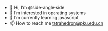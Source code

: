 - 👋 Hi, I’m @side-angle-side
- 👀 I’m interested in operating systems
- 🌱 I’m currently learning javascript
- 📫 How to reach me tetrahedron@pku.edu.cn

<!---
side-angle-side/side-angle-side is a ✨ special ✨ repository because its `README.md` (this file) appears on your GitHub profile.
You can click the Preview link to take a look at your changes.
--->
